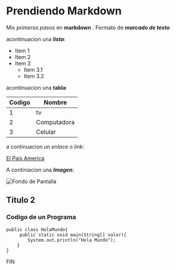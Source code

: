 # Prendiendo Markdown 

Mis *primerso pasos*  en **markdown** . Formato de ***marcado de texto*** 

acontinuacion una ___lista___:
* Item 1 
* Item 2
* Item 3
  * Item 3.1
  * Item 3.2

acontinuacion una **tabla**:

| Codigo | Nombre |
| -| - |
|  1     |  tv    |
|  2     |Computadora|
|  3     | Celular |

 a continuacion un _enlace_ o *link*:
 
 [El Pais America](https://elpais.com/america/)
 
 A continiacion una ***Imagen***:
 
 ![Fondo de Pantalla](https://th.bing.com/th/id/R.ee318f01abac5b231578d8c21e6022e5?rik=a47%2fnRp%2foxXe2g&riu=http%3a%2f%2fwebfacil.tinet.org%2fusuaris%2fdavidgil%2fAMANECER_20090122135158.jpg&ehk=8adyw%2bATTghfQd3VNxdTkvZAyHPgNgcUUr1LbDuG%2fJQ%3d&risl=&pid=ImgRaw&r=0)
 
 
 ## Titulo 2
 
 
 ### Codigo de un  Programa 
 
    public class HolaMundo{
         public static void main(String[] valor){
            System.out.println("Hola Mundo");
        }
    }
 
 
 FIN